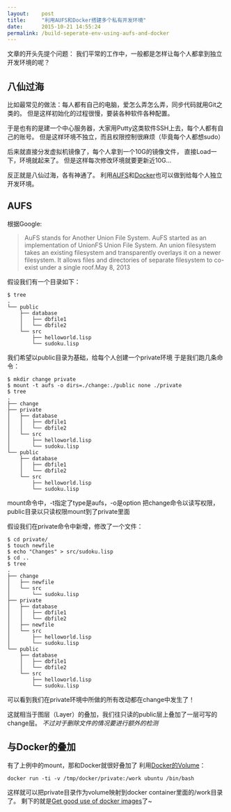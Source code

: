 ```yaml
---
layout:    post
title:     "利用AUFS和Docker搭建多个私有开发环境"
date:      2015-10-21 14:55:24
permalink: /build-seperate-env-using-aufs-and-docker
---
```


文章的开头先提个问题：
我们平常的工作中，一般都是怎样让每个人都拿到独立开发环境的呢？

<!--MORE-->

## 八仙过海

比如最常见的做法：每人都有自己的电脑，爱怎么弄怎么弄，同步代码就用Git之类的。
但是这样初始化的过程很慢，要装各种软件各种配置。

于是也有的是建一个中心服务器，大家用Putty这类软件SSH上去，每个人都有自己的账号。
但是这样环境不独立，而且权限控制很麻烦（毕竟每个人都想sudo）

后来就直接分发虚拟机镜像了，每个人拿到一个10G的镜像文件，
直接Load一下，环境就起来了。
但是这样每次修改环境就要更新近10G…

反正就是八仙过海，各有神通了。
利用[AUFS][aufs]和[Docker][docker-intro]也可以做到给每个人独立开发环境。


## AUFS

根据Google:

> AuFS stands for Another Union File System. AuFS started as an implementation of UnionFS Union File System. An union filesystem takes an existing filesystem and transparently overlays it on a newer filesystem. It allows files and directories of separate filesystem to co-exist under a single roof.May 8, 2013

假设我们有一个目录如下：

```
$ tree
.
└── public
    ├── database
    │   ├── dbfile1
    │   └── dbfile2
    └── src
        ├── helloworld.lisp
        └── sudoku.lisp
```

我们希望以public目录为基础，给每个人创建一个private环境
于是我们跑几条命令：

```
$ mkdir change private
$ mount -t aufs -o dirs=./change:./public none ./private
$ tree
.
├── change
├── private
│   ├── database
│   │   ├── dbfile1
│   │   └── dbfile2
│   └── src
│       ├── helloworld.lisp
│       └── sudoku.lisp
└── public
    ├── database
    │   ├── dbfile1
    │   └── dbfile2
    └── src
        ├── helloworld.lisp
        └── sudoku.lisp
```

mount命令中，-t指定了type是aufs，-o是option
把change命令以读写权限，public目录以只读权限mount到了private里面

假设我们在private命令中新增，修改了一个文件：

```
$ cd private/
$ touch newfile
$ echo "Changes" > src/sudoku.lisp
$ cd ..
$ tree
.
├── change
│   ├── newfile
│   └── src
│       └── sudoku.lisp
├── private
│   ├── database
│   │   ├── dbfile1
│   │   └── dbfile2
│   ├── newfile
│   └── src
│       ├── helloworld.lisp
│       └── sudoku.lisp
└── public
    ├── database
    │   ├── dbfile1
    │   └── dbfile2
    └── src
        ├── helloworld.lisp
        └── sudoku.lisp
```

可以看到我们在private环境中所做的所有改动都在change中发生了！

这就相当于图层（Layer）的叠加，我们往只读的public层上叠加了一层可写的change层。
*不过对于删除文件的情况要进行额外的检测*


## 与Docker的叠加

有了上例中的mount，那和Docker就很好叠加了
利用[Docker的Volume][docker-volume]：

```
docker run -ti -v /tmp/docker/private:/work ubuntu /bin/bash
```

这样就可以把private目录作为volume映射到docker container里面的/work目录了。
剩下的就是[Get good use of docker images][docker-images]了~

[aufs]:            http://coolshell.cn/articles/17061.html
[docker-images]:   https://docs.docker.com/userguide/dockerimages/
[docker-intro]:    /virtual-machine-vs-vagrant-vs-docker
[docker-volume]:   https://docs.docker.com/userguide/dockervolumes/
